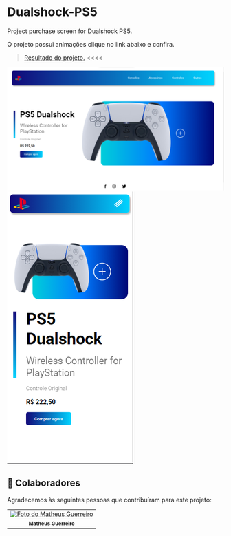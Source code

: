 # Dualshock-PS5
Project purchase screen for Dualshock PS5.

O projeto possui animações clique no link abaixo e confira.

> <a href="https://dualshock-ps5.netlify.app/">Resultado do projeto.</a> <<<<

<img src="./img/print desktop.png" alt="Print screen">

<img src="./img/print mobile.png" alt="Print screen mobile">

## 🤝 Colaboradores

Agradecemos às seguintes pessoas que contribuíram para este projeto:

<table>
  <tr>
    <td align="center">
      <a href="www.linkedin.com/in/matheus-guerreiro-0a545b208">
        <img src="https://avatars.githubusercontent.com/u/96263153?v=4" width="100px;" alt="Foto do Matheus Guerreiro"/><br>
        <sub>
          <b>Matheus Guerreiro</b>
        </sub>
      </a>
    </td>
